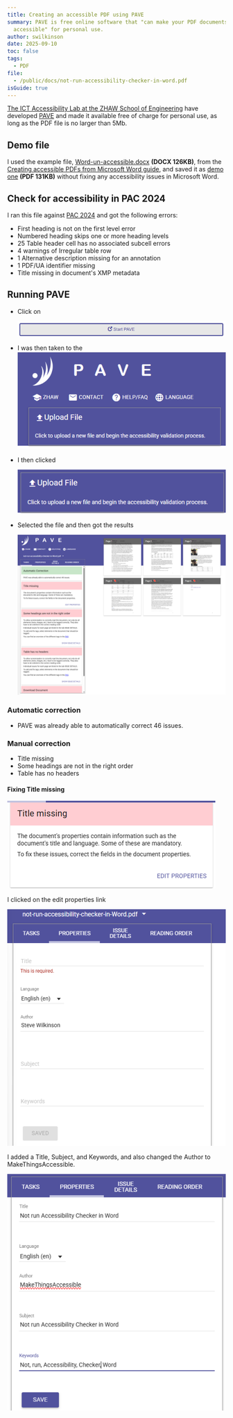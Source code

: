 ```yaml
---
title: Creating an accessible PDF using PAVE
summary: PAVE is free online software that "can make your PDF documents
  accessible" for personal use.
author: swilkinson
date: 2025-09-10
toc: false
tags:
  - PDF
file:
  - /public/docs/not-run-accessibility-checker-in-word.pdf
isGuide: true
---
```

[The ICT Accessibility Lab at the ZHAW School of Engineering](http://accessibility.zhaw.ch/) have developed [PAVE](https://pave-pdf.org/) and made it available free of charge for personal use, as long as the PDF file is no larger than 5Mb.

## Demo file

I used the example file, [Word-un-accessible.docx](/docs/word-un-accessible.docx) **(DOCX 126KB)**, from the [Creating accessible PDFs from Microsoft Word guide](/guides/creating-accessible-pdfs-from-microsoft-word/), and saved it as [demo one](/docs/not-run-accessibility-checker-in-Word.pdf) **(PDF 131KB)** without fixing any accessibility issues in Microsoft Word.

## Check for accessibility in PAC 2024

I ran this file against [PAC 2024](https://pac.pdf-accessibility.org/en) and got the following errors:

* First heading is not on the first level error
* Numbered heading skips one or more heading levels
* 25 Table header cell has no associated subcell errors
* 4 warnings of Irregular table row
* 1 Alternative description missing for an annotation
* 1 PDF/UA identifier missing
* Title missing in document's XMP metadata

## Running PAVE

* Click on 

  ![Start PAVE](src/guideImg/1.start.png)
* I was then taken to the 
  ![Upload file page](src/guideImg/2.upload-file-1.png)
* I then clicked 

  ![Upload file - click to upload a new file and begin the accessibility validation process.](src/guideImg/3.upload-file-2.png)
* Selected the file and then got the results

  ![Results of running PAVE](src/guideImg/4.results.png)

### Automatic correction

* PAVE was already able to automatically correct 46 issues.

### Manual correction

* Title missing
* Some headings are not in the right order
* Table has no headers

#### Fixing Title missing

![Title missing section including edit properties link](src/guideImg/5.fix-title.png)

I clicked on the edit properties link

![t](src/guideImg/6.title-properties.png)

I added a Title, Subject, and Keywords, and also changed the Author to MakeThingsAccessible.

![Properties form with fields for title, language, author, subject, keywords and save button with the fields completed](src/guideImg/7.title-properties-fixed.png)
